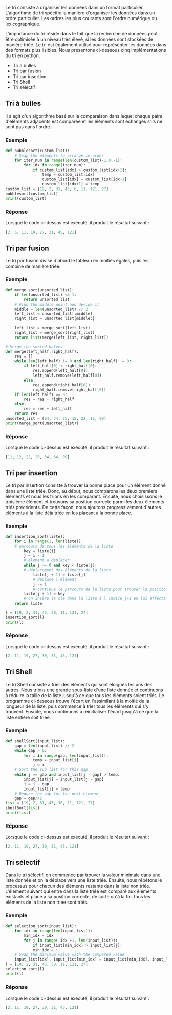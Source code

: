 Le tri consiste à organiser les données dans un format particulier. L'algorithme de tri spécifie la manière d'organiser les données dans un ordre particulier. Les ordres les plus courants sont l'ordre numérique ou lexicographique.

L'importance du tri réside dans le fait que la recherche de données peut être optimisée à un niveau très élevé, si les données sont stockées de manière triée. Le tri est également utilisé pour représenter les données dans des formats plus lisibles. Nous présentons ci-dessous cinq implémentations du tri en python.

- Tri à bulles
- Tri par fusion
- Tri par insertion
- Tri Shell
- Tri sélectif

## Tri à bulles

Il s'agit d'un algorithme basé sur la comparaison dans lequel chaque paire d'éléments adjacents est comparée et les éléments sont échangés s'ils ne sont pas dans l'ordre.

### Exemple

```python
def bubblesort(custom_list):
    # Swap the elements to arrange in order
    for iter_num in range(len(custom_list)-1,0,-1):
        for idx in range(iter_num):
            if custom_list[idx] > custom_list[idx+1]:
                temp = custom_list[idx]
                custom_list[idx] = custom_list[idx+1]
                custom_list[idx+1] = temp
custom_list = [19, 2, 31, 45, 6, 11, 121, 27]
bubblesort(custom_list)
print(custom_list)
```

### Réponse

Lorsque le code ci-dessus est exécuté, il produit le résultat suivant :

```python
[2, 6, 11, 19, 27, 31, 45, 121]
```

## Tri par fusion

Le tri par fusion divise d'abord le tableau en moitiés égales, puis les combine de manière triée.

### Exemple

```python
def merge_sort(unsorted_list):
    if len(unsorted_list) <= 1:
        return unsorted_list
    # Find the middle point and devide it
    middle = len(unsorted_list) // 2
    left_list = unsorted_list[:middle]
    right_list = unsorted_list[middle:]

    left_list = merge_sort(left_list)
    right_list = merge_sort(right_list)
    return list(merge(left_list, right_list))

# Merge the sorted halves
def merge(left_half,right_half):
    res = []
    while len(left_half) != 0 and len(right_half) != 0:
        if left_half[0] < right_half[0]:
            res.append(left_half[0])
            left_half.remove(left_half[0])
        else:
            res.append(right_half[0])
            right_half.remove(right_half[0])
    if len(left_half) == 0:
        res = res + right_half
    else:
        res = res + left_half
    return res
unsorted_list = [64, 34, 25, 12, 22, 11, 90]
print(merge_sort(unsorted_list))
```

### Réponse

Lorsque le code ci-dessus est exécuté, il produit le résultat suivant :

```python
[11, 12, 22, 25, 34, 64, 90]
```

## Tri par insertion

Le tri par insertion consiste à trouver la bonne place pour un élément donné dans une liste triée. Donc, au début, nous comparons les deux premiers éléments et nous les trions en les comparant. Ensuite, nous choisissons le troisième élément et trouvons sa position correcte parmi les deux éléments triés précédents. De cette façon, nous ajoutons progressivement d'autres éléments à la liste déjà triée en les plaçant à la bonne place.

### Exemple

```python
def insertion_sort(liste):
    for i in range(1, len(liste)):
    # parcours de tous les éléments de la liste
        key = liste[i]
        j = i - 1
        # element a deplacer
        while j >= 0 and key < liste[j]:
        # déplacement des éléments de la liste
            liste[j + 1] = liste[j]
            # déplace l'élément
            j -= 1
            # continue le parcours de la liste pour trouver la position correcte de la clé.
        liste[j + 1] = key
        # on insère la clé dans la liste à l'indice j+1 en lui affectant la valeur de la clé
    return liste

l = [19, 2, 31, 45, 30, 11, 121, 27]
insertion_sort(l)
print(l)
```

### Réponse

Lorsque le code ci-dessus est exécuté, il produit le résultat suivant :

```python
[2, 11, 19, 27, 30, 31, 45, 121]
```

## Tri Shell

Le tri Shell consiste à trier des éléments qui sont éloignés les uns des autres. Nous trions une grande sous-liste d'une liste donnée et continuons à réduire la taille de la liste jusqu'à ce que tous les éléments soient triés. Le programme ci-dessous trouve l'écart en l'assimilant à la moitié de la longueur de la liste, puis commence à trier tous les éléments qui s'y trouvent. Ensuite, nous continuons à réinitialiser l'écart jusqu'à ce que la liste entière soit triée.

### Exemple

```python
def shellSort(input_list):
    gap = len(input_list) // 2
    while gap > 0:
        for i in range(gap, len(input_list)):
            temp = input_list[i]
            j = i
    # Sort the sub list for this gap
    while j >= gap and input_list[j - gap] > temp:
        input_list[j] = input_list[j - gap]
        j = j - gap
        input_list[j] = temp
    # Reduce the gap for the next element
    gap = gap//2
list = [19, 2, 31, 45, 30, 11, 121, 27]
shellSort(list)
print(list)
```

### Réponse

Lorsque le code ci-dessus est exécuté, il produit le résultat suivant :

```python
[2, 11, 19, 27, 30, 31, 45, 121]
```

## Tri sélectif

Dans le tri sélectif, on commence par trouver la valeur minimale dans une liste donnée et on la déplace vers une liste triée. Ensuite, nous répétons le processus pour chacun des éléments restants dans la liste non triée. L'élément suivant qui entre dans la liste triée est comparé aux éléments existants et placé à sa position correcte, de sorte qu'à la fin, tous les éléments de la liste non triée sont triés.

### Exemple

```python
def selection_sort(input_list):
    for idx in range(len(input_list)):
        min_idx = idx
        for j in range( idx +1, len(input_list)):
            if input_list[min_idx] > input_list[j]:
            min_idx = j
    # Swap the minimum value with the compared value
    input_list[idx], input_list[min_idx] = input_list[min_idx], input_list[idx]
l = [19, 2, 31, 45, 30, 11, 121, 27]
selection_sort(l)
print(l)
```

### Réponse

Lorsque le code ci-dessus est exécuté, il produit le résultat suivant :

```python
[2, 11, 19, 27, 30, 31, 45, 121]
```
